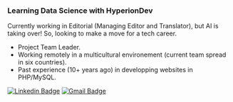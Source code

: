 ### Learning Data Science with HyperionDev

Currently working in Editorial (Managing Editor and Translator), but AI is taking over! So, looking to make a move for a tech career. 

* Project Team Leader. 
* Working remotely in a multicultural environement (current team spread in six countries).
* Past experience (10+ years ago) in developping websites in PHP/MySQL.

[![Linkedin Badge](https://img.shields.io/badge/-vglarde-blue?style=flat-square&logo=Linkedin&logoColor=white&link=https://www.linkedin.com/in/vglarde)](https://www.linkedin.com/in/vglarde) 
[![Gmail Badge](https://img.shields.io/badge/-vglarde@gmail.com-c14438?style=flat-square&logo=Gmail&logoColor=white&link=mailto:vglarde@gmail.com)](mailto:vglarde@gmail.com) 
